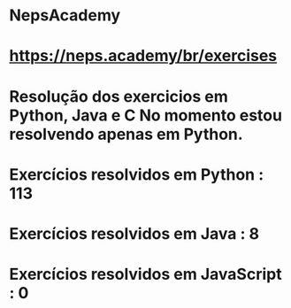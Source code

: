 # NepsAcademy
# https://neps.academy/br/exercises 
# Resolução dos exercicios em Python, Java e C No momento estou resolvendo apenas em Python.
# Exercícios resolvidos em Python : 113
# Exercícios resolvidos em Java : 8
# Exercícios resolvidos em JavaScript : 0
